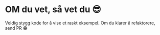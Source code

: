 # OM du vet, så vet du 😎
Veldig stygg kode for å vise et raskt eksempel. Om du klarer å refaktorere, send PR 😁

